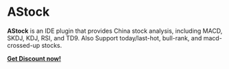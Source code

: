 # AStock

<!-- Plugin description -->
**AStock** is an IDE plugin that provides China stock analysis, including MACD, SKDJ, KDJ, RSI, and TD9.
Also Support today/last-hot, bull-rank, and macd-crossed-up stocks.

**[Get Discount now!](https://plugins.jetbrains.com/plugin/17699-astock/10-off-9)**

<!-- Plugin description end -->
